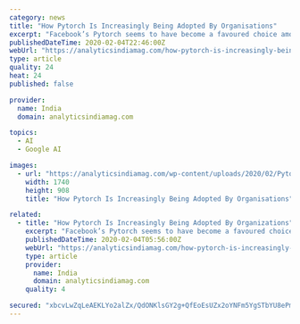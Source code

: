 ```yaml
---
category: news
title: "How Pytorch Is Increasingly Being Adopted By Organisations"
excerpt: "Facebook’s Pytorch seems to have become a favoured choice among deep learning researchers and developers; however, TensorFlow is still believed to hold the top position for building machine learning models, and the debate continues. Pytorch is the second-fastest-growing open source project on Github and is famous for its advanced indexing ..."
publishedDateTime: 2020-02-04T22:46:00Z
webUrl: "https://analyticsindiamag.com/how-pytorch-is-increasingly-being-adopted-by-organizations/"
type: article
quality: 24
heat: 24
published: false

provider:
  name: India
  domain: analyticsindiamag.com

topics:
  - AI
  - Google AI

images:
  - url: "https://analyticsindiamag.com/wp-content/uploads/2020/02/Pytorch.png"
    width: 1740
    height: 908
    title: "How Pytorch Is Increasingly Being Adopted By Organisations"

related:
  - title: "How Pytorch Is Increasingly Being Adopted By Organizations"
    excerpt: "Facebook’s Pytorch seems to have become a favoured choice among deep learning researchers and developers; however, TensorFlow is still believed to hold the top position for building machine learning models, and the debate continues. Pytorch is the second-fastest-growing open source project on Github and is famous for its advanced indexing ..."
    publishedDateTime: 2020-02-04T05:56:00Z
    webUrl: "https://analyticsindiamag.com/how-pytorch-is-increasingly-being-adopted-by-organizations/"
    type: article
    provider:
      name: India
      domain: analyticsindiamag.com
    quality: 4

secured: "xbcvLwZqLeAEKLYo2alZx/QdONKlsGY2g+QfEoEsUZx2oYNFm5YgSTbYU8ePmx8qpxDfZrOMA6S2u7HrRvJtmWuEX+7xjGzJMOUQD6oKaNuTe/4rK3AB56FxxDLHoT3gMKVdJxBoDlNTTnQO8qVCjih5jpWV2bmvfcojupm6oveTzSpwF+Sr/K7kldaiKBVI8kxdZYdCcdLQEzsh4H/CaAnCyn91IlgthtSk3y3taN7HQjslatWuIYyiyJUOyCGb6iRqObJXaHhZVM85kqBbuB+ziJTxtvb7jgEDui63lCLh+yOkYiGwj8KNTpooOGkW;s26USI7Sq4b9fxeLBVlODg=="
---
```


